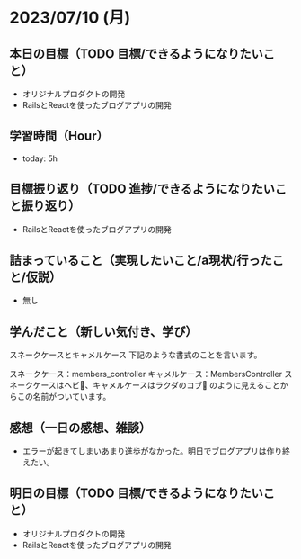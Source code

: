 # 2023/07/10 (月)

## 本日の目標（TODO 目標/できるようになりたいこと）

- オリジナルプロダクトの開発
- RailsとReactを使ったブログアプリの開発

## 学習時間（Hour）

- today: 5h

## 目標振り返り（TODO 進捗/できるようになりたいこと振り返り）

- RailsとReactを使ったブログアプリの開発

## 詰まっていること（実現したいこと/a現状/行ったこと/仮説）

- 無し

## 学んだこと（新しい気付き、学び）

スネークケースとキャメルケース
下記のような書式のことを言います。

スネークケース：members_controller
キャメルケース：MembersController
スネークケースはヘビ🐍、キャメルケースはラクダのコブ🐪 のように見えることからこの名前がついています。

## 感想（一日の感想、雑談）

- エラーが起きてしまいあまり進歩がなかった。明日でブログアプリは作り終えたい。

## 明日の目標（TODO 目標/できるようになりたいこと）

- オリジナルプロダクトの開発
- RailsとReactを使ったブログアプリの開発